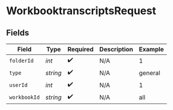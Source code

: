# WorkbooktranscriptsRequest


## Fields

| Field              | Type               | Required           | Description        | Example            |
| ------------------ | ------------------ | ------------------ | ------------------ | ------------------ |
| `folderId`         | *int*              | :heavy_check_mark: | N/A                | 1                  |
| `type`             | *string*           | :heavy_check_mark: | N/A                | general            |
| `userId`           | *int*              | :heavy_check_mark: | N/A                | 1                  |
| `workbookId`       | *string*           | :heavy_check_mark: | N/A                | all                |